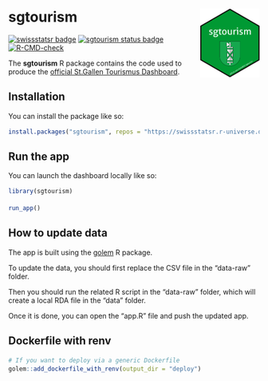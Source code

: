
<!-- README.md is generated from README.Rmd. Please edit that file -->

# sgtourism <img src="man/figures/logo.png" align="right" height="138" />

<!-- badges: start -->

[![swissstatsr
badge](https://swissstatsr.r-universe.dev/badges/:name)](https://swissstatsr.r-universe.dev/)
[![sgtourism status
badge](https://swissstatsr.r-universe.dev/badges/sgtourism)](https://swissstatsr.r-universe.dev/sgtourism)
[![R-CMD-check](https://github.com/statistikSG/sgtourism/actions/workflows/R-CMD-check.yaml/badge.svg)](https://github.com/statistikSG/sgtourism/actions/workflows/R-CMD-check.yaml)
<!-- badges: end -->

The **sgtourism** R package contains the code used to produce the
[official St.Gallen Tourismus
Dashboard](https://ffssg.shinyapps.io/sgtourismus/).

## Installation

You can install the package like so:

``` r
install.packages("sgtourism", repos = "https://swissstatsr.r-universe.dev")
```

## Run the app

You can launch the dashboard locally like so:

``` r
library(sgtourism)

run_app()
```

## How to update data

The app is built using the [golem](https://thinkr-open.github.io/golem/)
R package.

To update the data, you should first replace the CSV file in the
“data-raw” folder.

Then you should run the related R script in the “data-raw” folder, which
will create a local RDA file in the “data” folder.

Once it is done, you can open the “app.R” file and push the updated app.

## Dockerfile with renv

``` r
# If you want to deploy via a generic Dockerfile
golem::add_dockerfile_with_renv(output_dir = "deploy")
```
